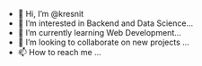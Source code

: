 - 👋 Hi, I’m @kresnit
- 👀 I’m interested in Backend and Data Science...
- 🌱 I’m currently learning Web Development...
- 💞️ I’m looking to collaborate on new projects ...
- 📫 How to reach me ...

<!---
kresnit/kresnit is a ✨ special ✨ repository because its `README.md` (this file) appears on your GitHub profile.
You can click the Preview link to take a look at your changes.
--->
